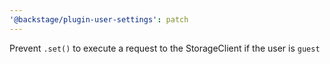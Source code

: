 ```yaml
---
'@backstage/plugin-user-settings': patch
---
```


Prevent `.set()` to execute a request to the StorageClient if the user is `guest`
